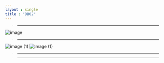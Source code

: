 ```yaml
---
layout : single
title : "DB02"
---
```

>****

![image](https://user-images.githubusercontent.com/105334682/178908786-f0dbb2c5-2594-4ad6-8e4b-f80fa1db3196.png)
>****

![image (1)](https://user-images.githubusercontent.com/105334682/178916349-e62c4e91-8b52-4cb3-8c12-b819d1013ac8.png)
![image (1)](https://user-images.githubusercontent.com/105334682/178917447-fe8a16b5-d52f-4625-8627-d303595c256b.png)
>****


>****
